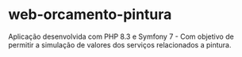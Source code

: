 # web-orcamento-pintura
Aplicação desenvolvida com PHP 8.3 e  Symfony 7 - Com objetivo de permitir a simulação de valores dos serviços relacionados a pintura.
